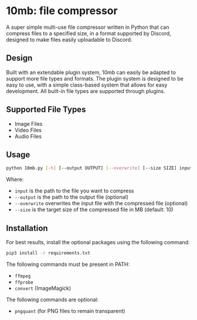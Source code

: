 # 10mb: file compressor

A super simple multi-use file compressor written in Python that can compress files to a specified size, in a format supported by Discord, designed to make files easily uploadable to Discord.

## Design
Built with an extendable plugin system, 10mb can easily be adapted to support more file types and formats. The plugin system is designed to be easy to use, with a simple class-based system that allows for easy development. All built-in file types are supported through plugins.

## Supported File Types
- Image Files
- Video Files
- Audio Files

## Usage
```bash
python 10mb.py [-h] [--output OUTPUT] [--overwrite] [--size SIZE] input
```
Where:
- `input` is the path to the file you want to compress
- `--output` is the path to the output file (optional)
- `--overwrite` overwrites the input file with the compressed file (optional)
- `--size` is the target size of the compressed file in MB (default: 10)

## Installation
For best results, install the optional packages using the following command:
```bash
pip3 install -r requirements.txt
```
The following commands must be present in PATH:
- `ffmpeg`
- `ffprobe`
- `convert` (ImageMagick)

The following commands are optional:
- `pngquant` (for PNG files to remain transparent)

